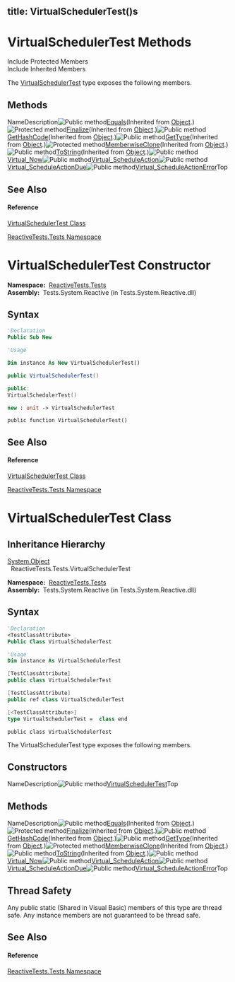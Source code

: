 title: VirtualSchedulerTest()s
---
# VirtualSchedulerTest Methods

Include Protected Members  
Include Inherited Members

The [VirtualSchedulerTest](VirtualSchedulerTest/VirtualSchedulerTest) type exposes the following members.

## Methods

NameDescription![Public method](https://reactiveui.net/assets/img/Hh303103.pubmethod(en-us,VS.103).gif "Public method")[Equals](https://msdn.microsoft.com/en-us/library/m:system.object.equals(system.object)(v=VS.103))(Inherited from [Object](https://msdn.microsoft.com/en-us/library/e5kfa45b).)![Protected method](https://reactiveui.net/assets/img/Hh303103.protmethod(en-us,VS.103).gif "Protected method")[Finalize](https://msdn.microsoft.com/en-us/library/4k87zsw7)(Inherited from [Object](https://msdn.microsoft.com/en-us/library/e5kfa45b).)![Public method](https://reactiveui.net/assets/img/Hh303103.pubmethod(en-us,VS.103).gif "Public method")[GetHashCode](https://msdn.microsoft.com/en-us/library/zdee4b3y)(Inherited from [Object](https://msdn.microsoft.com/en-us/library/e5kfa45b).)![Public method](https://reactiveui.net/assets/img/Hh303103.pubmethod(en-us,VS.103).gif "Public method")[GetType](https://msdn.microsoft.com/en-us/library/dfwy45w9)(Inherited from [Object](https://msdn.microsoft.com/en-us/library/e5kfa45b).)![Protected method](https://reactiveui.net/assets/img/Hh303103.protmethod(en-us,VS.103).gif "Protected method")[MemberwiseClone](https://msdn.microsoft.com/en-us/library/57ctke0a)(Inherited from [Object](https://msdn.microsoft.com/en-us/library/e5kfa45b).)![Public method](https://reactiveui.net/assets/img/Hh303103.pubmethod(en-us,VS.103).gif "Public method")[ToString](https://msdn.microsoft.com/en-us/library/7bxwbwt2)(Inherited from [Object](https://msdn.microsoft.com/en-us/library/e5kfa45b).)![Public method](https://reactiveui.net/assets/img/Hh303103.pubmethod(en-us,VS.103).gif "Public method")[Virtual\_Now](Virtual/VirtualSchedulerTest.Virtual_Now)![Public method](https://reactiveui.net/assets/img/Hh303103.pubmethod(en-us,VS.103).gif "Public method")[Virtual\_ScheduleAction](Virtual/VirtualSchedulerTest.Virtual_ScheduleAction)![Public method](https://reactiveui.net/assets/img/Hh303103.pubmethod(en-us,VS.103).gif "Public method")[Virtual\_ScheduleActionDue](Virtual/VirtualSchedulerTest.Virtual_ScheduleActionDue)![Public method](https://reactiveui.net/assets/img/Hh303103.pubmethod(en-us,VS.103).gif "Public method")[Virtual\_ScheduleActionError](Virtual/VirtualSchedulerTest.Virtual_ScheduleActionError)Top

## See Also

#### Reference

[VirtualSchedulerTest Class](VirtualSchedulerTest/VirtualSchedulerTest)

[ReactiveTests.Tests Namespace](ReactiveTests.Tests/ReactiveTests.Tests)

# VirtualSchedulerTest Constructor

**Namespace:**  [ReactiveTests.Tests](ReactiveTests.Tests/ReactiveTests.Tests)  
**Assembly:**  Tests.System.Reactive (in Tests.System.Reactive.dll)

## Syntax

```vb
'Declaration
Public Sub New
```

```vb
'Usage

Dim instance As New VirtualSchedulerTest()
```

```csharp
public VirtualSchedulerTest()
```

```c++
public:
VirtualSchedulerTest()
```

```fsharp
new : unit -> VirtualSchedulerTest
```

```jscript
public function VirtualSchedulerTest()
```

## See Also

#### Reference

[VirtualSchedulerTest Class](VirtualSchedulerTest/VirtualSchedulerTest)

[ReactiveTests.Tests Namespace](ReactiveTests.Tests/ReactiveTests.Tests)

# VirtualSchedulerTest Class

## Inheritance Hierarchy

[System.Object](https://msdn.microsoft.com/en-us/library/e5kfa45b)  
  ReactiveTests.Tests.VirtualSchedulerTest

**Namespace:**  [ReactiveTests.Tests](ReactiveTests.Tests/ReactiveTests.Tests)  
**Assembly:**  Tests.System.Reactive (in Tests.System.Reactive.dll)

## Syntax

```vb
'Declaration
<TestClassAttribute> _
Public Class VirtualSchedulerTest
```

```vb
'Usage
Dim instance As VirtualSchedulerTest
```

```csharp
[TestClassAttribute]
public class VirtualSchedulerTest
```

```c++
[TestClassAttribute]
public ref class VirtualSchedulerTest
```

```fsharp
[<TestClassAttribute>]
type VirtualSchedulerTest =  class end
```

```jscript
public class VirtualSchedulerTest
```

The VirtualSchedulerTest type exposes the following members.

## Constructors

NameDescription![Public method](https://reactiveui.net/assets/img/Hh303103.pubmethod(en-us,VS.103).gif "Public method")[VirtualSchedulerTest](VirtualSchedulerTest/VirtualSchedulerTest)Top

## Methods

NameDescription![Public method](https://reactiveui.net/assets/img/Hh303103.pubmethod(en-us,VS.103).gif "Public method")[Equals](https://msdn.microsoft.com/en-us/library/m:system.object.equals(system.object)(v=VS.103))(Inherited from [Object](https://msdn.microsoft.com/en-us/library/e5kfa45b).)![Protected method](https://reactiveui.net/assets/img/Hh303103.protmethod(en-us,VS.103).gif "Protected method")[Finalize](https://msdn.microsoft.com/en-us/library/4k87zsw7)(Inherited from [Object](https://msdn.microsoft.com/en-us/library/e5kfa45b).)![Public method](https://reactiveui.net/assets/img/Hh303103.pubmethod(en-us,VS.103).gif "Public method")[GetHashCode](https://msdn.microsoft.com/en-us/library/zdee4b3y)(Inherited from [Object](https://msdn.microsoft.com/en-us/library/e5kfa45b).)![Public method](https://reactiveui.net/assets/img/Hh303103.pubmethod(en-us,VS.103).gif "Public method")[GetType](https://msdn.microsoft.com/en-us/library/dfwy45w9)(Inherited from [Object](https://msdn.microsoft.com/en-us/library/e5kfa45b).)![Protected method](https://reactiveui.net/assets/img/Hh303103.protmethod(en-us,VS.103).gif "Protected method")[MemberwiseClone](https://msdn.microsoft.com/en-us/library/57ctke0a)(Inherited from [Object](https://msdn.microsoft.com/en-us/library/e5kfa45b).)![Public method](https://reactiveui.net/assets/img/Hh303103.pubmethod(en-us,VS.103).gif "Public method")[ToString](https://msdn.microsoft.com/en-us/library/7bxwbwt2)(Inherited from [Object](https://msdn.microsoft.com/en-us/library/e5kfa45b).)![Public method](https://reactiveui.net/assets/img/Hh303103.pubmethod(en-us,VS.103).gif "Public method")[Virtual\_Now](Virtual/VirtualSchedulerTest.Virtual_Now)![Public method](https://reactiveui.net/assets/img/Hh303103.pubmethod(en-us,VS.103).gif "Public method")[Virtual\_ScheduleAction](Virtual/VirtualSchedulerTest.Virtual_ScheduleAction)![Public method](https://reactiveui.net/assets/img/Hh303103.pubmethod(en-us,VS.103).gif "Public method")[Virtual\_ScheduleActionDue](Virtual/VirtualSchedulerTest.Virtual_ScheduleActionDue)![Public method](https://reactiveui.net/assets/img/Hh303103.pubmethod(en-us,VS.103).gif "Public method")[Virtual\_ScheduleActionError](Virtual/VirtualSchedulerTest.Virtual_ScheduleActionError)Top

## Thread Safety

Any public static (Shared in Visual Basic) members of this type are thread safe. Any instance members are not guaranteed to be thread safe.

## See Also

#### Reference

[ReactiveTests.Tests Namespace](ReactiveTests.Tests/ReactiveTests.Tests)
